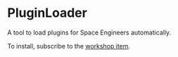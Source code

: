 # PluginLoader
A tool to load plugins for Space Engineers automatically.

To install, subscribe to the [workshop item](https://steamcommunity.com/sharedfiles/filedetails/?id=2407984968).
